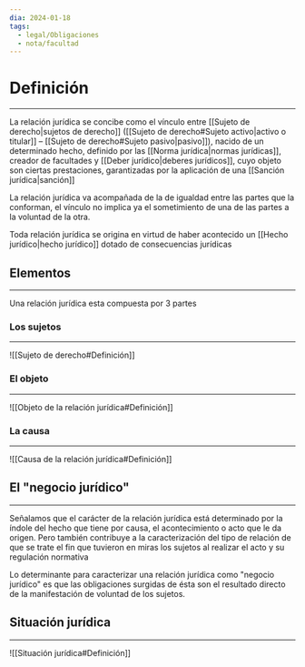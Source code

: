 ```yaml
---
dia: 2024-01-18
tags:
  - legal/Obligaciones
  - nota/facultad
---
```

# Definición
---
La relación jurídica se concibe como el vínculo entre [[Sujeto de derecho|sujetos de derecho]] ([[Sujeto de derecho#Sujeto activo|activo o titular]] – [[Sujeto de derecho#Sujeto pasivo|pasivo]]), nacido de un determinado hecho, definido por las [[Norma jurídica|normas jurídicas]], creador de facultades y [[Deber jurídico|deberes jurídicos]], cuyo objeto son ciertas prestaciones, garantizadas por la aplicación de una [[Sanción jurídica|sanción]]

La relación jurídica va acompañada de la de igualdad entre las partes que la conforman, el vínculo no implica ya el sometimiento de una de las partes a la voluntad de la otra.

Toda relación jurídica se origina en virtud de haber acontecido un [[Hecho jurídico|hecho jurídico]] dotado de consecuencias jurídicas

## Elementos
---
Una relación jurídica esta compuesta por 3 partes

### Los sujetos
---
![[Sujeto de derecho#Definición]]

### El objeto
---
![[Objeto de la relación jurídica#Definición]]

### La causa
---
![[Causa de la relación jurídica#Definición]]

## El "negocio jurídico"
---
Señalamos que el carácter de la relación jurídica está determinado por la índole del hecho que tiene por causa, el acontecimiento o acto que le da origen. Pero también contribuye a la caracterización del tipo de relación de que se trate el fin que tuvieron en miras los sujetos al realizar el acto y su regulación normativa

Lo determinante para caracterizar una relación jurídica como "negocio jurídico" es que las obligaciones surgidas de ésta son el resultado directo de la manifestación de voluntad de los sujetos.

## Situación jurídica
---
![[Situación jurídica#Definición]]